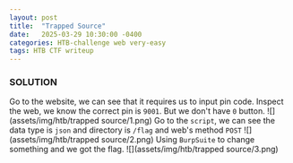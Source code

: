 ```yaml
---
layout: post
title:  "Trapped Source"
date:   2025-03-29 10:30:00 -0400
categories: HTB-challenge web very-easy
tags: HTB CTF writeup 
---
```


### SOLUTION
Go to the website, we can see that it requires us to input pin code. Inspect the web, we know the correct pin is `9001`. But we don't have `0` button.
![](assets/img/htb/trapped source/1.png)
Go to the `script`, we can see the data type is `json` and directory is `/flag` and web's method `POST`
![](assets/img/htb/trapped source/2.png)
Using `BurpSuite` to change something and we got the flag.
![](assets/img/htb/trapped source/3.png)
